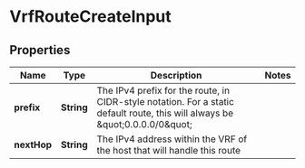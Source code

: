 

# VrfRouteCreateInput


## Properties

| Name | Type | Description | Notes |
|------------ | ------------- | ------------- | -------------|
|**prefix** | **String** | The IPv4 prefix for the route, in CIDR-style notation. For a static default route, this will always be \&quot;0.0.0.0/0\&quot; |  |
|**nextHop** | **String** | The IPv4 address within the VRF of the host that will handle this route |  |



